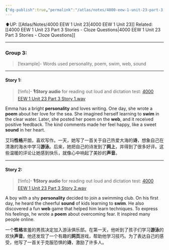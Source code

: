 ```yaml
---
{"dg-publish":true,"permalink":"/atlas/notes/4000-eew-1-unit-23-part-3-stories/","noteIcon":""}
---
```


⬆️UP: [[Atlas/Notes/4000 EEW 1 Unit 23\|4000 EEW 1 Unit 23]]
Related: [[4000 EEW 1 Unit 23 Part 3 Stories - Cloze Questions\|4000 EEW 1 Unit 23 Part 3 Stories - Cloze Questions]]

---
### Group 3:

> [!example]- Words used
> personality, poem, swim, web, sound

---
#### Story 1:

> [!info]- 🎙️**Story audio** for reading out loud and dictation test: [4000 EEW 1 Unit 23 Part 3 Story 1.wav](https://drive.google.com/file/d/1BV0OAqpKXO1VCTIJxho--_wBjIvxZC8p/view?usp=drive_link)

Emma has a bright **personality** and loves writing. One day, she wrote a **poem** about her love for the sea. She imagined herself learning to **swim** in the clear water. Later, she posted her poem on the **web**, and it received positive feedback. The kind comments made her feel happy, like a sweet **sound** in her heart.  

艾玛**性格**开朗，喜欢写作。一天，她写了一首关于自己热爱大海的**诗**，想象自己在清澈的海水中学习**游泳**。后来，她把自己的诗发到了**网上**，并得到了很多好评。这些温暖的评论让她感到快乐，就像心中响起了美妙的**声音**。

---
#### Story 2:

> [!info]- 🎙️**Story audio** for reading out loud and dictation test: [4000 EEW 1 Unit 23 Part 3 Story 2.wav](https://drive.google.com/file/d/1IyrCig9bTRf0WrkFl3YmnNiRHYePH37o/view?usp=drive_link)

A boy with a shy **personality** decided to join a swimming club. On his first day, he heard the cheerful **sound** of kids learning to **swim**. He also discovered a fun **web** game that helped him learn techniques. To express his feelings, he wrote a **poem** about overcoming fear. It inspired many people online.  

一个**性格**害羞的男孩决定加入游泳俱乐部。在第一天，他听到了孩子们学习**游泳**的欢快**声音**。他还发现了一个有趣的**网页**游戏，帮助他学习技巧。为了表达自己的感受，他写了一首关于克服恐惧的**诗**，激励了许多人。